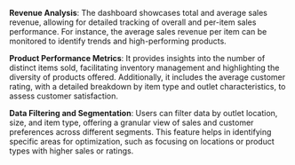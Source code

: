 **Revenue Analysis**: The dashboard showcases total and average sales revenue, allowing for detailed tracking of overall and per-item sales performance. For instance, the average sales revenue per item can be monitored to identify trends and high-performing products.

**Product Performance Metrics**: It provides insights into the number of distinct items sold, facilitating inventory management and highlighting the diversity of products offered. Additionally, it includes the average customer rating, with a detailed breakdown by item type and outlet characteristics, to assess customer satisfaction.

**Data Filtering and Segmentation**: Users can filter data by outlet location, size, and item type, offering a granular view of sales and customer preferences across different segments. This feature helps in identifying specific areas for optimization, such as focusing on locations or product types with higher sales or ratings.
